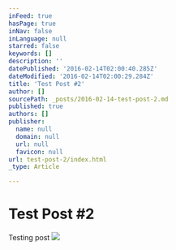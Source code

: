 ```yaml
---
inFeed: true
hasPage: true
inNav: false
inLanguage: null
starred: false
keywords: []
description: ''
datePublished: '2016-02-14T02:00:40.285Z'
dateModified: '2016-02-14T02:00:29.284Z'
title: 'Test Post #2'
author: []
sourcePath: _posts/2016-02-14-test-post-2.md
published: true
authors: []
publisher:
  name: null
  domain: null
  url: null
  favicon: null
url: test-post-2/index.html
_type: Article

---
```

# Test Post \#2

Testing post
![](https://the-grid-user-content.s3-us-west-2.amazonaws.com/d40770f4-2a87-4407-9873-a870f867222b.jpg)